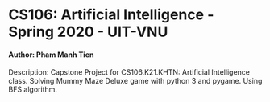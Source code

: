# CS106: Artificial Intelligence - Spring 2020 - UIT-VNU
#### Author: Pham Manh Tien
Description: Capstone Project for CS106.K21.KHTN: Artificial Intelligence class. 
Solving Mummy Maze Deluxe game with python 3 and pygame. Using BFS algorithm.
